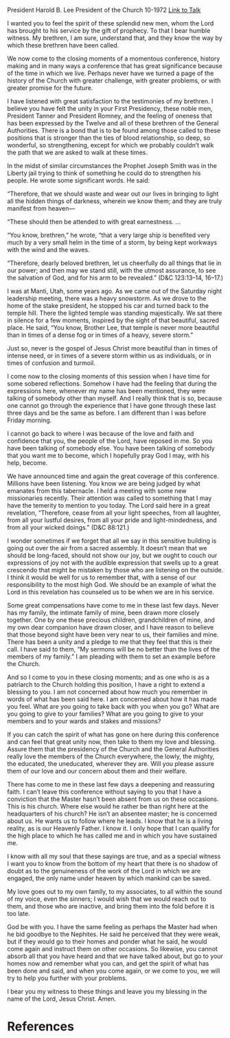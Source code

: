 President Harold B. Lee
President of the Church
10-1972
[Link to Talk](https://www.churchofjesuschrist.org/study/general-conference/1972/10/a-blessing-for-the-saints?lang=eng)

I wanted you to feel the spirit of these splendid new men, whom the Lord has brought to his service by the gift of prophecy. To that I bear humble witness. My brethren, I am sure, understand that, and they know the way by which these brethren have been called.

We now come to the closing moments of a momentous conference, history making and in many ways a conference that has great significance because of the time in which we live. Perhaps never have we turned a page of the history of the Church with greater challenge, with greater problems, or with greater promise for the future.

I have listened with great satisfaction to the testimonies of my brethren. I believe you have felt the unity in your First Presidency, these noble men, President Tanner and President Romney, and the feeling of oneness that has been expressed by the Twelve and all of these brethren of the General Authorities. There is a bond that is to be found among those called to these positions that is stronger than the ties of blood relationship, so deep, so wonderful, so strengthening, except for which we probably couldn’t walk the path that we are asked to walk at these times.

In the midst of similar circumstances the Prophet Joseph Smith was in the Liberty jail trying to think of something he could do to strengthen his people. He wrote some significant words. He said:

“Therefore, that we should waste and wear out our lives in bringing to light all the hidden things of darkness, wherein we know them; and they are truly manifest from heaven—

“These should then be attended to with great earnestness. …

“You know, brethren,” he wrote, “that a very large ship is benefited very much by a very small helm in the time of a storm, by being kept workways with the wind and the waves.

“Therefore, dearly beloved brethren, let us cheerfully do all things that lie in our power; and then may we stand still, with the utmost assurance, to see the salvation of God, and for his arm to be revealed.” (D&C 123:13–14, 16–17.)

I was at Manti, Utah, some years ago. As we came out of the Saturday night leadership meeting, there was a heavy snowstorm. As we drove to the home of the stake president, he stopped his car and turned back to the temple hill. There the lighted temple was standing majestically. We sat there in silence for a few moments, inspired by the sight of that beautiful, sacred place. He said, “You know, Brother Lee, that temple is never more beautiful than in times of a dense fog or in times of a heavy, severe storm.”

Just so, never is the gospel of Jesus Christ more beautiful than in times of intense need, or in times of a severe storm within us as individuals, or in times of confusion and turmoil.

I come now to the closing moments of this session when I have time for some sobered reflections. Somehow I have had the feeling that during the expressions here, whenever my name has been mentioned, they were talking of somebody other than myself. And I really think that is so, because one cannot go through the experience that I have gone through these last three days and be the same as before. I am different than I was before Friday morning.

I cannot go back to where I was because of the love and faith and confidence that you, the people of the Lord, have reposed in me. So you have been talking of somebody else. You have been talking of somebody that you want me to become, which I hopefully pray God I may, with his help, become.

We have announced time and again the great coverage of this conference. Millions have been listening. You know we are being judged by what emanates from this tabernacle. I held a meeting with some new missionaries recently. Their attention was called to something that I may have the temerity to mention to you today. The Lord said here in a great revelation, “Therefore, cease from all your light speeches, from all laughter, from all your lustful desires, from all your pride and light-mindedness, and from all your wicked doings.” (D&C 88:121.)

I wonder sometimes if we forget that all we say in this sensitive building is going out over the air from a sacred assembly. It doesn’t mean that we should be long-faced, should not show our joy, but we ought to couch our expressions of joy not with the audible expression that swells up to a great crescendo that might be mistaken by those who are listening on the outside. I think it would be well for us to remember that, with a sense of our responsibility to the most high God. We should be an example of what the Lord in this revelation has counseled us to be when we are in his service.

Some great compensations have come to me in these last few days. Never has my family, the intimate family of mine, been drawn more closely together. One by one these precious children, grandchildren of mine, and my own dear companion have drawn closer, and I have reason to believe that those beyond sight have been very near to us, their families and mine. There has been a unity and a pledge to me that they feel that this is their call. I have said to them, “My sermons will be no better than the lives of the members of my family.” I am pleading with them to set an example before the Church.

And so I come to you in these closing moments; and as one who is as a patriarch to the Church holding this position, I have a right to extend a blessing to you. I am not concerned about how much you remember in words of what has been said here. I am concerned about how it has made you feel. What are you going to take back with you when you go? What are you going to give to your families? What are you going to give to your members and to your wards and stakes and missions?

If you can catch the spirit of what has gone on here during this conference and can feel that great unity now, then take to them my love and blessing. Assure them that the presidency of the Church and the General Authorities really love the members of the Church everywhere, the lowly, the mighty, the educated, the uneducated, wherever they are. Will you please assure them of our love and our concern about them and their welfare.

There has come to me in these last few days a deepening and reassuring faith. I can’t leave this conference without saying to you that I have a conviction that the Master hasn’t been absent from us on these occasions. This is his church. Where else would he rather be than right here at the headquarters of his church? He isn’t an absentee master; he is concerned about us. He wants us to follow where he leads. I know that he is a living reality, as is our Heavenly Father. I know it. I only hope that I can qualify for the high place to which he has called me and in which you have sustained me.

I know with all my soul that these sayings are true, and as a special witness I want you to know from the bottom of my heart that there is no shadow of doubt as to the genuineness of the work of the Lord in which we are engaged, the only name under heaven by which mankind can be saved.

My love goes out to my own family, to my associates, to all within the sound of my voice, even the sinners; I would wish that we would reach out to them, and those who are inactive, and bring them into the fold before it is too late.

God be with you. I have the same feeling as perhaps the Master had when he bid goodbye to the Nephites. He said he perceived that they were weak, but if they would go to their homes and ponder what he said, he would come again and instruct them on other occasions. So likewise, you cannot absorb all that you have heard and that we have talked about, but go to your homes now and remember what you can, and get the spirit of what has been done and said, and when you come again, or we come to you, we will try to help you further with your problems.

I bear you my witness to these things and leave you my blessing in the name of the Lord, Jesus Christ. Amen.

# References
